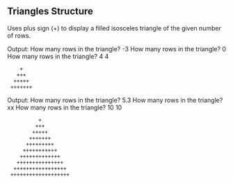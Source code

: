 ## Triangles Structure
Uses plus sign (+) to display a filled isosceles triangle of the given number of rows.

Output: How many rows in the triangle? -3
How many rows in the triangle? 0
How many rows in the triangle? 4
4
```
    +
   +++
  +++++
 +++++++
```


Output: How many rows in the triangle? 5.3
How many rows in the triangle? xx
How many rows in the triangle? 10
10
```
          +
         +++
        +++++
       +++++++
      +++++++++
     +++++++++++
    +++++++++++++
   +++++++++++++++
  +++++++++++++++++
 +++++++++++++++++++
```
